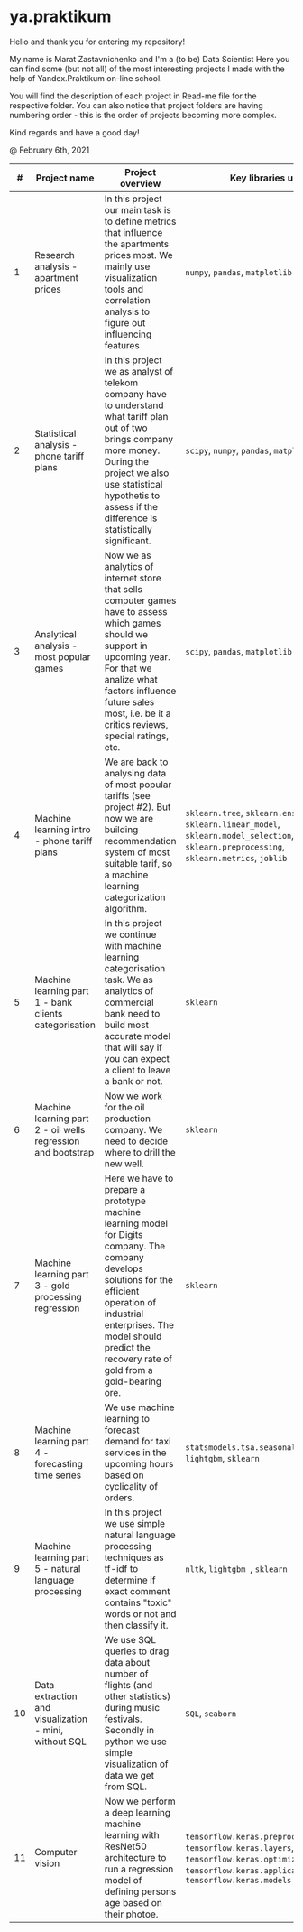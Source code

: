 # ya.praktikum

Hello and thank you for entering my repository!

My name is Marat Zastavnichenko and I'm a (to be) Data Scientist
Here you can find some (but not all) of the most interesting projects I made with the help of Yandex.Praktikum on-line school.

You will find the description of each project in Read-me file for the respective folder.
You can also notice that project folders are having numbering order - this is the order of projects becoming more complex.

Kind regards and have a good day!

@ February 6th, 2021

| # | Project name                                                | Project overview | Key libraries used |
|---| ---                                                         |---               | ---                |
|1  |Research analysis - apartment prices                         |In this project our main task is to define metrics that influence the apartments prices most. We mainly use visualization tools and correlation analysis to figure out influencing features | `numpy`, `pandas`, `matplotlib` |        
|2  |Statistical analysis - phone tariff plans                    | In this project we as analyst of telekom company have to understand what tariff plan out of two brings company more money. During the project we also use statistical hypothetis to assess if the difference is statistically significant.| `scipy`, `numpy`, `pandas`, `matplotlib` |
|3  |Analytical analysis - most popular games                     |Now we as analytics of internet store that sells computer games have to assess which games should we support in upcoming year. For that we analize what factors influence future sales most, i.e. be it a critics reviews, special ratings, etc.| `scipy`, `pandas`, `matplotlib` |
|4  |Machine learning intro - phone tariff plans                  | We are back to analysing data of most popular tariffs (see project #2). But now we are building recommendation system of most suitable tarif, so a machine learning categorization algorithm. | `sklearn.tree`, `sklearn.ensemble`, `sklearn.linear_model`, `sklearn.model_selection`, `sklearn.preprocessing`, `sklearn.metrics`, `joblib ` |
|5  |Machine learning part 1 - bank clients categorisation        | In this project we continue with machine learning categorisation task. We as analytics of commercial bank need to build most accurate model that will say if you can expect a client to leave a bank or not. | `sklearn` |
|6  |Machine learning part 2 - oil wells regression and bootstrap | Now we work for the oil production company. We need to decide where to drill the new well. | `sklearn` |
|7  |Machine learning part 3 - gold processing regression         | Here we have to prepare a prototype machine learning model for Digits company. The company develops solutions for the efficient operation of industrial enterprises. The model should predict the recovery rate of gold from a gold-bearing ore. | `sklearn` |
|8  |Machine learning part 4 - forecasting time series            | We use machine learning to forecast demand for taxi services in the upcoming hours based on cyclicality of orders. | `statsmodels.tsa.seasonal`, `catboost`, `lightgbm`, `sklearn` |
|9  |Machine learning part 5 - natural language processing        | In this project we use simple natural language processing techniques as tf-idf to determine if exact comment contains "toxic" words or not and then classify it. | `nltk`, `lightgbm `, `sklearn` |
|10 |Data extraction and visualization - mini, without SQL        | We use SQL queries to drag data about number of flights (and other statistics) during music festivals. Secondly in python we use simple visualization of data we get from SQL. | `SQL`, `seaborn` |
|11 | Computer vision                                             | Now we perform a deep learning machine learning with ResNet50 architecture to run a regression model of defining persons age based on their photoe. | `tensorflow.keras.preprocessing.image`, `tensorflow.keras.layers`, `tensorflow.keras.optimizers`, `tensorflow.keras.applications.resnet`, `tensorflow.keras.models` | 
